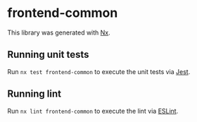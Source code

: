 # frontend-common

This library was generated with [Nx](https://nx.dev).

## Running unit tests

Run `nx test frontend-common` to execute the unit tests via [Jest](https://jestjs.io).

## Running lint

Run `nx lint frontend-common` to execute the lint via [ESLint](https://eslint.org/).
